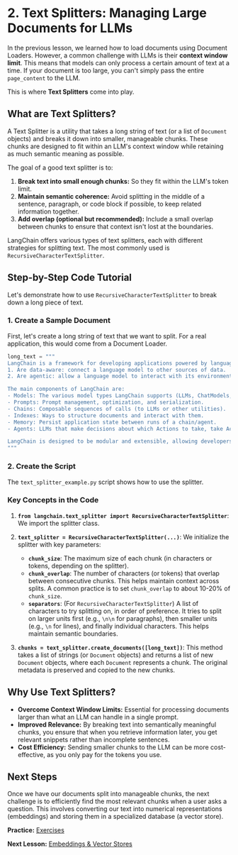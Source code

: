# 2. Text Splitters: Managing Large Documents for LLMs

In the previous lesson, we learned how to load documents using Document Loaders. However, a common challenge with LLMs is their **context window limit**. This means that models can only process a certain amount of text at a time. If your document is too large, you can't simply pass the entire `page_content` to the LLM.

This is where **Text Splitters** come into play.

## What are Text Splitters?

A Text Splitter is a utility that takes a long string of text (or a list of `Document` objects) and breaks it down into smaller, manageable chunks. These chunks are designed to fit within an LLM's context window while retaining as much semantic meaning as possible.

The goal of a good text splitter is to:
1.  **Break text into small enough chunks:** So they fit within the LLM's token limit.
2.  **Maintain semantic coherence:** Avoid splitting in the middle of a sentence, paragraph, or code block if possible, to keep related information together.
3.  **Add overlap (optional but recommended):** Include a small overlap between chunks to ensure that context isn't lost at the boundaries.

LangChain offers various types of text splitters, each with different strategies for splitting text. The most commonly used is `RecursiveCharacterTextSplitter`.

## Step-by-Step Code Tutorial

Let's demonstrate how to use `RecursiveCharacterTextSplitter` to break down a long piece of text.

### 1. Create a Sample Document

First, let's create a long string of text that we want to split. For a real application, this would come from a Document Loader.

```python
long_text = """
LangChain is a framework for developing applications powered by language models. It enables applications that:
1. Are data-aware: connect a language model to other sources of data.
2. Are agentic: allow a language model to interact with its environment.

The main components of LangChain are:
- Models: The various model types LangChain supports (LLMs, ChatModels, Text Embedding Models).
- Prompts: Prompt management, optimization, and serialization.
- Chains: Composable sequences of calls (to LLMs or other utilities).
- Indexes: Ways to structure documents and interact with them.
- Memory: Persist application state between runs of a chain/agent.
- Agents: LLMs that make decisions about which Actions to take, take Action, observe results, and repeat.

LangChain is designed to be modular and extensible, allowing developers to easily swap out components and build custom solutions. It supports various integrations with different LLM providers, vector stores, and tools.
"""
```

### 2. Create the Script

The `text_splitter_example.py` script shows how to use the splitter.

### Key Concepts in the Code

1.  **`from langchain.text_splitter import RecursiveCharacterTextSplitter`**: We import the splitter class.

2.  **`text_splitter = RecursiveCharacterTextSplitter(...)`**: We initialize the splitter with key parameters:
    *   **`chunk_size`**: The maximum size of each chunk (in characters or tokens, depending on the splitter).
    *   **`chunk_overlap`**: The number of characters (or tokens) that overlap between consecutive chunks. This helps maintain context across splits. A common practice is to set `chunk_overlap` to about 10-20% of `chunk_size`.
    *   **`separators`**: (For `RecursiveCharacterTextSplitter`) A list of characters to try splitting on, in order of preference. It tries to split on larger units first (e.g., `\n\n` for paragraphs), then smaller units (e.g., `\n` for lines), and finally individual characters. This helps maintain semantic boundaries.

3.  **`chunks = text_splitter.create_documents([long_text])`**: This method takes a list of strings (or `Document` objects) and returns a list of new `Document` objects, where each `Document` represents a chunk. The original metadata is preserved and copied to the new chunks.

## Why Use Text Splitters?

*   **Overcome Context Window Limits:** Essential for processing documents larger than what an LLM can handle in a single prompt.
*   **Improved Relevance:** By breaking text into semantically meaningful chunks, you ensure that when you retrieve information later, you get relevant snippets rather than incomplete sentences.
*   **Cost Efficiency:** Sending smaller chunks to the LLM can be more cost-effective, as you only pay for the tokens you use.

## Next Steps

Once we have our documents split into manageable chunks, the next challenge is to efficiently find the most relevant chunks when a user asks a question. This involves converting our text into numerical representations (embeddings) and storing them in a specialized database (a vector store).

**Practice:** [Exercises](./exercises.md)

**Next Lesson:** [Embeddings & Vector Stores](./../03-embeddings-vector-stores/README.md)
